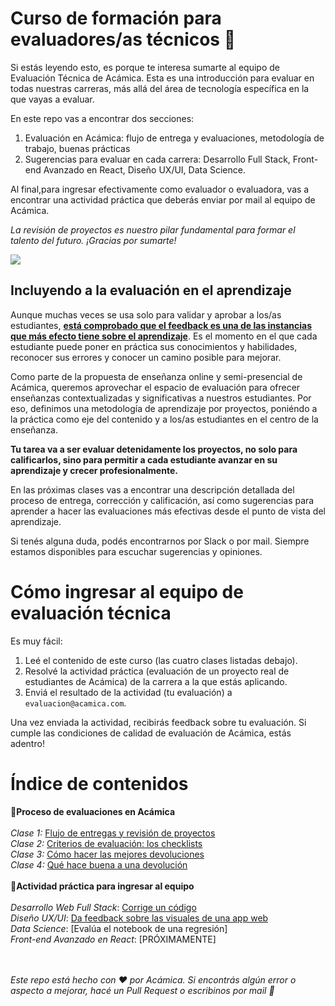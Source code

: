 # Curso de formación para evaluadores/as técnicos :rocket:

Si estás leyendo esto, es porque te interesa sumarte al equipo de Evaluación Técnica de Acámica. Esta es una introducción para evaluar en todas nuestras carreras, más allá del área de tecnología específica en la que vayas a evaluar.

En este repo vas a encontrar dos secciones:
1. Evaluación en Acámica: flujo de entrega y evaluaciones, metodología de trabajo, buenas prácticas
2. Sugerencias para evaluar en cada carrera: Desarrollo Full Stack, Front-end Avanzado en React, Diseño UX/UI, Data Science.

Al final,para ingresar efectivamente como evaluador o evaluadora, vas a encontrar una actividad práctica que deberás enviar por mail al equipo de Acámica.

*La revisión de proyectos es nuestro pilar fundamental para formar el talento del futuro. ¡Gracias por sumarte!*

![][1]

## Incluyendo a la evaluación en el aprendizaje

Aunque muchas veces se usa solo para validar y aprobar a los/as estudiantes, **[está comprobado que el feedback es una de las instancias que más efecto tiene sobre el aprendizaje][11]**. Es el momento en el que cada estudiante puede poner en práctica sus conocimientos y habilidades, reconocer sus errores y conocer un camino posible para mejorar.

Como parte de la propuesta de enseñanza online y semi-presencial de Acámica, queremos aprovechar el espacio de evaluación para ofrecer enseñanzas contextualizadas y significativas a nuestros estudiantes. Por eso, definimos una metodología de aprendizaje por proyectos, poniéndo a la práctica como eje del contenido y a los/as estudiantes en el centro de la enseñanza.

**Tu tarea va a ser evaluar detenidamente los proyectos, no solo para calificarlos, sino para permitir a cada estudiante avanzar en su aprendizaje y crecer profesionalmente.**

En las próximas clases vas a encontrar una descripción detallada del proceso de entrega, corrección y calificación, así como sugerencias para aprender a hacer las evaluaciones más efectivas desde el punto de vista del aprendizaje.

Si tenés alguna duda, podés encontrarnos por Slack o por mail. Siempre estamos disponibles para escuchar sugerencias y opiniones.

[1]: https://cimg.acamica.com/acamicaplus/plus-6.jpg
[11]: https://visible-learning.org/hattie-ranking-influences-effect-sizes-learning-achievement/hattie-ranking-teaching-effects/

# Cómo ingresar al equipo de evaluación técnica

Es muy fácil:
1. Leé el contenido de este curso (las cuatro clases listadas debajo).
2. Resolvé la actividad práctica (evaluación de un proyecto real de estudiantes de Acámica) de la carrera a la que estás aplicando.
3. Enviá el resultado de la actividad (tu evaluación) a `evaluacion@acamica.com`.

Una vez enviada la actividad, recibirás feedback sobre tu evaluación. Si cumple las condiciones de calidad de evaluación de Acámica, estás adentro!

# Índice de contenidos

:small_blue_diamond:**Proceso de evaluaciones en Acámica**
<br>
<br>
*Clase 1:* [Flujo de entregas y revisión de proyectos][2]
<br>
*Clase 2:* [Criterios de evaluación: los checklists][4]
<br>
*Clase 3:* [Cómo hacer las mejores devoluciones][7]
<br>
*Clase 4:* [Qué hace buena a una devolución][8]
<br>
<br>
:small_blue_diamond:**Actividad práctica para ingresar al equipo**
<br>
<br>
*Desarrollo Web Full Stack*: [Corrige un código][9]
<br>
*Diseño UX/UI*: [Da feedback sobre las visuales de una app web][1]
<br>
*Data Science*: [Evalúa el notebook de una regresión]
<br>
*Front-end Avanzado en React*: [PRÓXIMAMENTE]
<br><br><br>

*Este repo está hecho con :heart: por Acámica. Si encontrás algún error o aspecto a mejorar, hacé un Pull Request o escribinos por mail :rocket:*

[1]: https://github.com/acamica/formacion-evaluadores-tecnicos/blob/master/clases/actividad-uxui.md
[2]: https://github.com/acamica/formacion-evaluadores-tecnicos/blob/master/clases/flujo-de-entregas.md
[4]: https://github.com/acamica/formacion-evaluadores-tecnicos/blob/master/clases/el-checklist-de-evaluacion.md
[7]: https://github.com/acamica/formacion-evaluadores-tecnicos/blob/master/clases/como-hacer-las-mejores-devoluciones.md
[8]: https://github.com/acamica/formacion-evaluadores-tecnicos/blob/master/clases/que-hace-buena-a-una-devolucion.md
[9]: https://github.com/acamica/formacion-evaluadores-tecnicos/blob/master/clases/actividad-corregi-un-codigo.md
